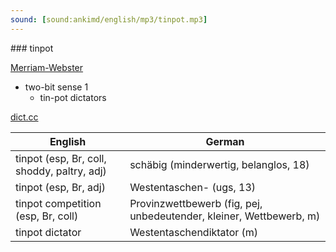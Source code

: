 ```yaml
---
sound: [sound:ankimd/english/mp3/tinpot.mp3]
---
```


\### tinpot

[Merriam-Webster](https://www.merriam-webster.com/dictionary/tinpot)

- two-bit sense 1
    - tin-pot dictators

[dict.cc](https://www.dict.cc/tinpot)

| English        | German       |
| -------------- | ------------ |
| tinpot (esp, Br, coll, shoddy, paltry, adj) | schäbig (minderwertig, belanglos, 18) |
| tinpot (esp, Br, adj) | Westentaschen- (ugs, 13) |
| tinpot competition (esp, Br, coll) | Provinzwettbewerb (fig, pej, unbedeutender, kleiner, Wettbewerb, m) |
| tinpot dictator | Westentaschendiktator (m) |
